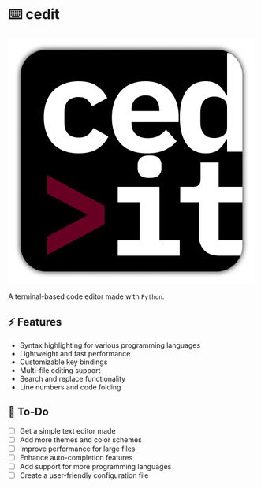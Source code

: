 # ⌨️ cedit

![cedit icon](cedit-icon.png)

A terminal-based code editor made with `Python`.

## ⚡️ Features

- Syntax highlighting for various programming languages
- Lightweight and fast performance
- Customizable key bindings
- Multi-file editing support
- Search and replace functionality
- Line numbers and code folding

## 📝 To-Do

- [ ] Get a simple text editor made
- [ ] Add more themes and color schemes
- [ ] Improve performance for large files
- [ ] Enhance auto-completion features
- [ ] Add support for more programming languages
- [ ] Create a user-friendly configuration file
